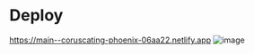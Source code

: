 # Deploy
https://main--coruscating-phoenix-06aa22.netlify.app
![image](https://github.com/emmanuelanguiano12/RealTimeChat-Firebase/assets/139512099/f224e9e6-0878-453b-a452-d72da1be1a1f)
